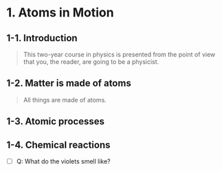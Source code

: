 # 1. Atoms in Motion
## 1-1. Introduction
> This two-year course in physics is presented from the point
of view that you, the reader, are going to be a physicist.

## 1-2. Matter is made of atoms
> All things are made of atoms.

## 1-3. Atomic processes
## 1-4. Chemical reactions
- [ ] Q: What do the violets smell like? 